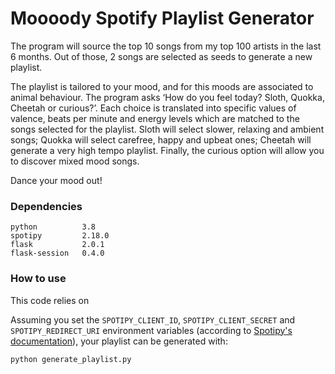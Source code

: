 # Moooody Spotify Playlist Generator

The program will source the top 10 songs from my top 100 artists in the last 6 months. Out of those, 2 songs are selected as seeds to generate a new playlist.

The playlist is tailored to your mood, and for this moods are associated to animal behaviour. The program asks ‘How do you feel today? Sloth, Quokka, Cheetah or curious?’. Each choice is translated into specific values of valence, beats per minute and energy levels which are matched to the songs selected for the playlist. Sloth will select slower, relaxing and ambient songs; Quokka will select carefree, happy and upbeat ones; Cheetah will generate a very high tempo playlist. Finally, the curious option will allow you to discover mixed mood songs. 

Dance your mood out!

### Dependencies

```
python          3.8
spotipy         2.18.0
flask           2.0.1
flask-session   0.4.0
```

### How to use

This code relies on

Assuming you set the `SPOTIPY_CLIENT_ID`, `SPOTIPY_CLIENT_SECRET` and `SPOTIPY_REDIRECT_URI` environment variables (according to [Spotipy's documentation](https://spotipy.readthedocs.io/en/2.18.0/#features)), your playlist can be generated with:

```
python generate_playlist.py
```

